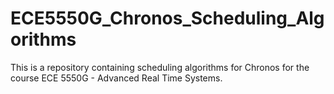 # ECE5550G_Chronos_Scheduling_Algorithms
This is a repository containing scheduling algorithms for Chronos for the course ECE 5550G - Advanced Real Time Systems.
